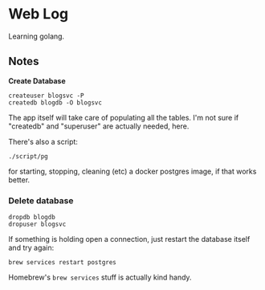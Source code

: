 # Web Log

Learning golang.

## Notes

**Create Database**

```shell
createuser blogsvc -P
createdb blogdb -O blogsvc
```

The app itself will take care of populating all the tables. I'm not sure if "createdb" and "superuser" are actually needed, here.

There's also a script:

    ./script/pg

for starting, stopping, cleaning (etc) a docker postgres image, if that works better.

### Delete database

```shell
dropdb blogdb
dropuser blogsvc
```

If something is holding open a connection, just restart the database itself and try again:

```shell
brew services restart postgres
```

Homebrew's `brew services` stuff is actually kind handy.
